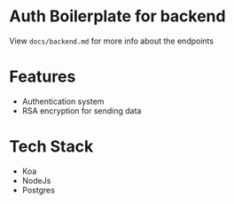 # Auth Boilerplate for backend
View `docs/backend.md` for more info about the endpoints

# Features
* Authentication system
* RSA encryption for sending data

# Tech Stack
* Koa
* NodeJs
* Postgres


